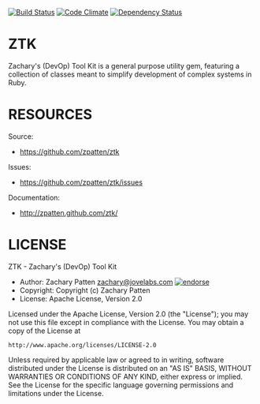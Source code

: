 [![Build Status](https://secure.travis-ci.org/zpatten/ztk.png)](http://travis-ci.org/zpatten/ztk)
[![Code Climate](https://codeclimate.com/github/zpatten/ztk.png)](https://codeclimate.com/github/zpatten/ztk)
[![Dependency Status](https://gemnasium.com/zpatten/ztk.png)](https://gemnasium.com/zpatten/ztk)

# ZTK

Zachary's (DevOp) Tool Kit is a general purpose utility gem, featuring a collection of classes meant to simplify development of complex systems in Ruby.

# RESOURCES

Source:

* https://github.com/zpatten/ztk

Issues:

* https://github.com/zpatten/ztk/issues

Documentation:

* http://zpatten.github.com/ztk/

# LICENSE

ZTK - Zachary's (DevOp) Tool Kit

* Author: Zachary Patten <zachary@jovelabs.com> [![endorse](http://api.coderwall.com/zpatten/endorsecount.png)](http://coderwall.com/zpatten)
* Copyright: Copyright (c) Zachary Patten
* License: Apache License, Version 2.0

Licensed under the Apache License, Version 2.0 (the "License");
you may not use this file except in compliance with the License.
You may obtain a copy of the License at

    http://www.apache.org/licenses/LICENSE-2.0

Unless required by applicable law or agreed to in writing, software
distributed under the License is distributed on an "AS IS" BASIS,
WITHOUT WARRANTIES OR CONDITIONS OF ANY KIND, either express or implied.
See the License for the specific language governing permissions and
limitations under the License.
